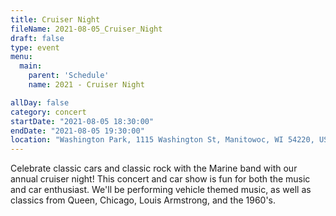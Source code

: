 ```yaml
---
title: Cruiser Night
fileName: 2021-08-05_Cruiser_Night
draft: false
type: event
menu: 
  main:
    parent: 'Schedule'
    name: 2021 - Cruiser Night

allDay: false
category: concert
startDate: "2021-08-05 18:30:00"
endDate: "2021-08-05 19:30:00"
location: "Washington Park, 1115 Washington St, Manitowoc, WI 54220, USA"
---
```

Celebrate classic cars and classic rock with the Marine band with our annual cruiser night!  This concert and car show is fun for both the music and car enthusiast.  We'll be performing vehicle themed music, as well as classics from Queen, Chicago, Louis Armstrong, and the 1960's.